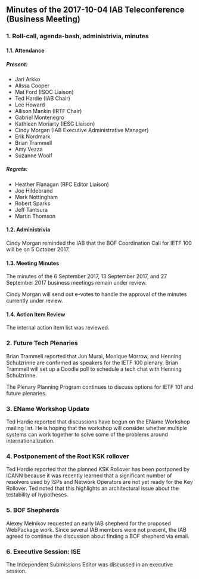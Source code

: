 
Minutes of the 2017-10-04 IAB Teleconference (Business Meeting)
---------------------------------------------------------------


### 1. Roll-call, agenda-bash, administrivia, minutes


#### 1.1. Attendance


##### Present:


* Jari Arkko
* Alissa Cooper
* Mat Ford (ISOC Liaison)
* Ted Hardie (IAB Chair)
* Lee Howard
* Allison Mankin (IRTF Chair)
* Gabriel Montenegro
* Kathleen Moriarty (IESG Liaison)
* Cindy Morgan (IAB Executive Administrative Manager)
* Erik Nordmark
* Brian Trammell
* Amy Vezza
* Suzanne Woolf


##### Regrets:


* Heather Flanagan (RFC Editor Liaison)
* Joe Hildebrand
* Mark Nottingham
* Robert Sparks
* Jeff Tantsura
* Martin Thomson


#### 1.2. Administrivia


Cindy Morgan reminded the IAB that the BOF Coordination Call for IETF 100 will be on 5 October 2017.


#### 1.3. Meeting Minutes


The minutes of the 6 September 2017, 13 September 2017, and 27 September 2017 business meetings remain under review.


Cindy Morgan will send out e-votes to handle the approval of the minutes currently under review.


#### 1.4. Action Item Review


The internal action item list was reviewed.


### 2. Future Tech Plenaries


Brian Trammell reported that Jun Murai, Monique Morrow, and Henning Schulzrinne are confirmed as speakers for the IETF 100 plenary. Brian Trammell will set up a Doodle poll to schedule a tech chat with Henning Schulzrinne.


The Plenary Planning Program continues to discuss options for IETF 101 and future plenaries.


### 3. EName Workshop Update


Ted Hardie reported that discussions have begun on the EName Workshop mailing list. He is hoping that the workshop will consider whether multiple systems can work together to solve some of the problems around internationalization.


### 4. Postponement of the Root KSK rollover


Ted Hardie reported that the planned KSK Rollover has been postponed by ICANN because it was recently learned that a significant number of resolvers used by ISPs and Network Operators are not yet ready for the Key Rollover. Ted noted that this highlights an architectural issue about the testability of hypotheses.


### 5. BOF Shepherds


Alexey Melnikov requested an early IAB shepherd for the proposed WebPackage work. Since several IAB members were not present, the IAB agreed to continue the discussion about finding a BOF shepherd via email.


### 6. Executive Session: ISE


The Independent Submissions Editor was discussed in an executive session.


